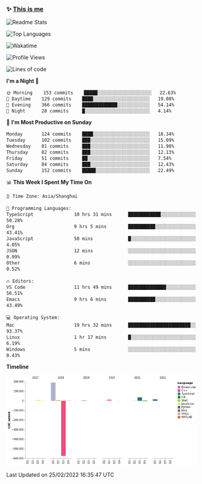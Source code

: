 <!--

**icyzeroice/icyzeroice** is a ✨ _special_ ✨ repository because its `README.md` (this file) appears on your GitHub profile.

Here are some ideas to get you started:

- 🔭 I’m currently working on ...
- 🌱 I’m currently learning ...
- 👯 I’m looking to collaborate on ...
- 🤔 I’m looking for help with ...
- 💬 Ask me about ...
- 📫 How to reach me: ...
- 😄 Pronouns: ...
- ⚡ Fun fact: ...

-->

### ✨ [This is me](https://shakugan.fandom.com/wiki/Serment)

![Readme Stats](https://github-readme-stats.vercel.app/api?username=icyzeroice)

![Top Languages](https://github-readme-stats.vercel.app/api/top-langs/?username=icyzeroice&exclude_repo=scutie2015-digimon&layout=compact&langs_count=5)

![Wakatime](https://github-readme-stats.vercel.app/api/wakatime?username=icyzeroice)

<!--START_SECTION:waka-->
![Profile Views](http://img.shields.io/badge/Profile%20Views-0-blue)

![Lines of code](https://img.shields.io/badge/From%20Hello%20World%20I%27ve%20Written--295%20Thousand%20lines%20of%20code-blue)

**I'm a Night 🦉** 

```text
🌞 Morning    153 commits    █████░░░░░░░░░░░░░░░░░░░░   22.63% 
🌆 Daytime    129 commits    ████░░░░░░░░░░░░░░░░░░░░░   19.08% 
🌃 Evening    366 commits    █████████████░░░░░░░░░░░░   54.14% 
🌙 Night      28 commits     █░░░░░░░░░░░░░░░░░░░░░░░░   4.14%

```
📅 **I'm Most Productive on Sunday** 

```text
Monday       124 commits    ████░░░░░░░░░░░░░░░░░░░░░   18.34% 
Tuesday      102 commits    ███░░░░░░░░░░░░░░░░░░░░░░   15.09% 
Wednesday    81 commits     ███░░░░░░░░░░░░░░░░░░░░░░   11.98% 
Thursday     82 commits     ███░░░░░░░░░░░░░░░░░░░░░░   12.13% 
Friday       51 commits     ██░░░░░░░░░░░░░░░░░░░░░░░   7.54% 
Saturday     84 commits     ███░░░░░░░░░░░░░░░░░░░░░░   12.43% 
Sunday       152 commits    █████░░░░░░░░░░░░░░░░░░░░   22.49%

```


📊 **This Week I Spent My Time On** 

```text
⌚︎ Time Zone: Asia/Shanghai

💬 Programming Languages: 
TypeScript               10 hrs 31 mins      ████████████░░░░░░░░░░░░░   50.28% 
Org                      9 hrs 5 mins        ██████████░░░░░░░░░░░░░░░   43.41% 
JavaScript               50 mins             █░░░░░░░░░░░░░░░░░░░░░░░░   4.05% 
JSON                     12 mins             ░░░░░░░░░░░░░░░░░░░░░░░░░   0.99% 
Other                    6 mins              ░░░░░░░░░░░░░░░░░░░░░░░░░   0.52%

🔥 Editors: 
VS Code                  11 hrs 49 mins      ██████████████░░░░░░░░░░░   56.51% 
Emacs                    9 hrs 6 mins        ██████████░░░░░░░░░░░░░░░   43.49%

💻 Operating System: 
Mac                      19 hrs 32 mins      ███████████████████████░░   93.37% 
Linux                    1 hr 17 mins        █░░░░░░░░░░░░░░░░░░░░░░░░   6.19% 
Windows                  5 mins              ░░░░░░░░░░░░░░░░░░░░░░░░░   0.43%

```

**Timeline**

![Chart not found](https://raw.githubusercontent.com/icyzeroice/icyzeroice/main/charts/bar_graph.png) 


 Last Updated on 25/02/2022 16:35:47 UTC
<!--END_SECTION:waka-->

<!--

### Related
- https://github.com/abhisheknaiidu/awesome-github-profile-readme
- https://github.com/coderjojo/creative-profile-readme
- https://github.com/elangosundar/awesome-README-templates
- https://github.com/durgeshsamariya/awesome-github-profile-readme-templates
- https://github.com/anmol098/waka-readme-stats

-->

